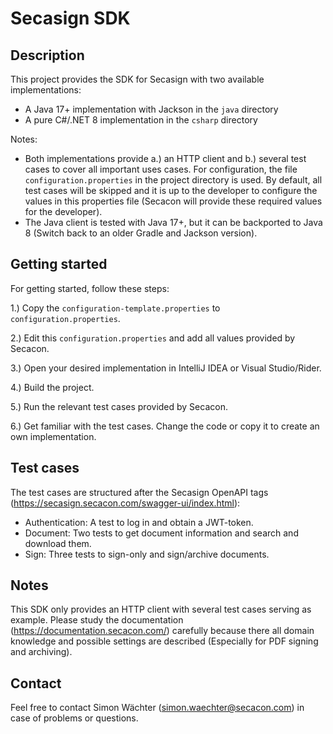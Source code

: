 # Secasign SDK

## Description

This project provides the SDK for Secasign with two available implementations:

* A Java 17+ implementation with Jackson in the `java` directory
* A pure C#/.NET 8 implementation in the `csharp` directory

Notes:

* Both implementations provide a.) an HTTP client and b.) several test cases to cover all important uses cases. For configuration, the file `configuration.properties` in the project directory is used. By default, all test cases will be skipped and it is up to the developer to configure the values in this properties file (Secacon will provide these required values for the developer).
* The Java client is tested with Java 17+, but it can be backported to Java 8 (Switch back to an older Gradle and Jackson version).

## Getting started

For getting started, follow these steps:

1.) Copy the `configuration-template.properties` to `configuration.properties`.

2.) Edit this `configuration.properties` and add all values provided by Secacon.

3.) Open your desired implementation in IntelliJ IDEA or Visual Studio/Rider.

4.) Build the project.

5.) Run the relevant test cases provided by Secacon.

6.) Get familiar with the test cases. Change the code or copy it to create an own implementation.

## Test cases

The test cases are structured after the Secasign OpenAPI tags (https://secasign.secacon.com/swagger-ui/index.html):

* Authentication: A test to log in and obtain a JWT-token.
* Document: Two tests to get document information and search and download them.
* Sign: Three tests to sign-only and sign/archive documents.

## Notes

This SDK only provides an HTTP client with several test cases serving as example. Please study the documentation (https://documentation.secacon.com/) carefully because there all domain knowledge and possible settings are described (Especially for PDF signing and archiving).

## Contact

Feel free to contact Simon Wächter (simon.waechter@secacon.com) in case of problems or questions.
